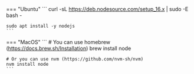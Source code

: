 === "Ubuntu"
    ```
    curl -sL https://deb.nodesource.com/setup_16.x | sudo -E bash -

    sudo apt install -y nodejs
    ```

=== "MacOS"
    ``` 
    # You can use homebrew (https://docs.brew.sh/Installation)
    brew install node

    # Or you can use nvm (https://github.com/nvm-sh/nvm)
    nvm install node
    ```
